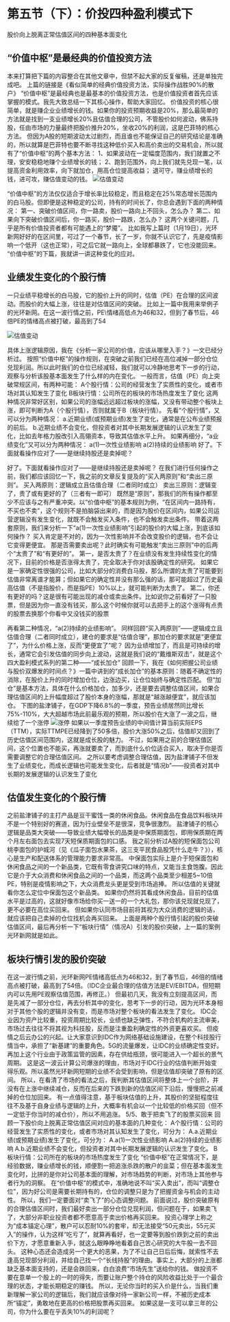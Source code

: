 # 第五节（下）：价投四种盈利模式下
股价向上脱离正常估值区间的四种基本面变化
## “价值中枢”是最经典的价值投资方法
本来打算把下篇的内容整合在其他文章中，但禁不起大家的反复催稿，还是单独完成吧。
上篇的链接是《看似简单的经典价值投资方法，实际操作战胜90%的散户》
“价值中枢”是最经典也是最基本的价值投资方法，也是价值投资者首先应该掌握的模式。我先大致总结一下其核心操作，帮助大家回忆。
价值投资的核心很简单，就是赚企业业绩增长的钱。如果你的投资预期收益是20%，那么最简单的方法就是找到一支业绩增长20%且估值合理的公司，不管股价如何波动，佛系持股，任由市场的力量最终把股价推升20%，坐收20%的利润，这是巴菲特的核心方法。
但因为A股的短期波动太过剧烈，而且谁也不能保证自己的研究结论是准确的，所以就算是巴菲特也要不断寻找这种低价买入和高价卖出的交易机会，所以就有了“价值中枢”的两个基本方法：
1、如果波动在一定幅度范围内，我们就置之不理，安安稳稳地赚个业绩增长的钱；
2、跑到范围外，向上我们就先兑现一笔，以提高资金利用效率，向下就加仓，用高仓位提高收益；
退可守，赚业绩增长的钱，进可攻，赚估值变动的钱。
<img :src="$withBase('/images/touzi/1.jpg')" alt="估值变动">

“价值中枢”的方法仅仅适合于增长率比较稳定，而且稳定在25%常态增长范围内的白马股。但即便是这种稳定的公司，持有的时间长了，你总会遇到下面的两种情况：
第一、突破价值区间，你一路卖，股价一路向上不回头，怎么办？
第二、如果向下突破价值区间后，你一路买，股价一路跌，怎么办？
这两个关键问题，几乎是所有价值投资者都有可能遇上的“梦魇”。
比如我写上篇时（1月19日），光环新网好好的在区间里，可过了一个春节，长了一岁，你就不认识它了，先是疫情影响一个低开（这也正常），可之后它就一路向上，全球都暴跌了，它也没能回来。
“价值中枢”的下篇，我就讲一讲这种变化的应对。
## 业绩发生变化的个股行情
一只业绩平稳增长的白马股，它的股价上升的同时，估值（PE）在合理的区间波动。而股价的大幅上涨，往往是对估值区间的突破。
比如上一篇中我用来举例子的光环新网。在这一波行情之前，PE\情绪高低点为46和32，但到了春节后，46倍PE的情绪高点被打破，最高到了54

<img :src="$withBase('/images/touzi/2.jpg')" alt="估值变动">

具体上涨逻辑原因，我在《分析一家公司的价值，应该从哪里入手？》一文已经分析过。
按照“价值中枢”的操作规则，在突破之前我们已经在高位减掉一部分仓位兑现利润。所以此时我们的仓位已经减轻，我们就可以冷静地思考下一步的行动，观察与分析该股基本面发生了什么样的内在变化。
一般而言，估值（PE）向上突破常规区间，有两种可能：
A个股行情：公司的经营发生了实质性的变化，或者市场对其认知发生了变化
B板块行情：公司所在的板块的市场热度发生了变化
这两种情况非常好区别，如果公司的涨幅远远超过板块的涨幅，又没有带动整个板块上涨，即可判断为A（个股行情），否则就属于B（板块行情）。
先看“个股行情”，又可以分为两种情况：
a.近期业绩(或预期业绩)发生了变化，通常是在公布业绩预报的前后。
b.近期业绩不会变化，但投资者对其中长期发展逻辑的认识发生了变化，比如去年格力股改引入高翎资本，导致其估值水平上升。
如果再细分，“a业绩变化”又可以分为两种情况：
a(1)一次性业绩影响
a(2)持续的业绩影响
好了。下面就看操作应对了——是继续持股还是卖掉呢？


好了。下面就看操作应对了——是继续持股还是卖掉呢？
在我们进行任何操作之前，我们都应该回忆一下，我之前的文章反复提及的“买入两原则”和“卖出三原则”。
买入两原则：逻辑成立且估值合理（二者同时成立）
卖出三原则：逻辑变了，贵了或有更好的了（三者有一即可）
既然是“原则”，那我们的所有操作都至少不应该与之有严重冲突。以“价值中枢”的基本规则为例，“在区间内一路持有，不买也不卖”，这个规则不是拍脑袋出来的，而是因为股价在区间内，如果公司运营逻辑没有发生变化，就既不会触发买入条件，也不会触发卖出条件。
带着这两套原则，我们来分析一下“a(1)一次性业绩影响”引起的股价的大幅上涨，到底该如何操作？
买入肯定是不对的，因为一次性影响并不会改变股价的逻辑，也不会让它变得更便宜。
那是否需要卖出呢？此时确实有可能触发“卖出三原则”中的后两个“太贵了”和“有更好的”。
第一，是否太贵了？在业绩没有发生持续性变化的情况下，目前的价格是否涨得太贵了，完全取决于你对该股确定性的研究。
如果它是一家确定性很强的公司，比如大部分的消费白马股，那么所谓的太贵了可能要到估值非常离谱才能算；但如果它的确定性并没有那么强的话，那可能超过了历史最高估值（不是指股价，而是指PE）10%以上，就可能判断为太贵了。
第二，你还有更好的吗？这是很有可能出现的减仓或卖出条件。比如说你之前看好了一只股票，但是因为你一直没有钱买，那么这个时候你就可以去把手上的这个涨得有点贵的股票去换那个你看中又没钱买的股票


再看第二种情况，“a(2)持续的业绩影响”。
同样回顾“买入两原则”——逻辑成立且估值合理（二者同时成立），建仓的要求是“估值合理”，那加仓的要求就是“更便宜了”，为什么价格上涨，反而“更便宜了”呢？
因为业绩增加了，而且是可持续的增长，通常它会引发估值的同步向上波动，这就是我们说的“戴维斯双击”，就是这个四大盈利模式系列的第二种——“成长加仓”
回顾一下，我在《如何把握公司业绩与股价双爆发的时间点？》一篇中讲到的“成长加仓”的基本原则：随着不确定性的消除，在股价上升的同时增加仓位，边涨边买，让仓位始终与确定性匹配。
但“加仓”是基本方法，具体在什么价格加仓，加多少，还是要去调整估值区间，如果合理估值区间的上升幅度超过了股价本身的涨幅，那就是“越涨越便宜”，就应该加仓。
下图的盐津铺子，在GDP下降6.8%的一季度，预告业绩居然同比增长75%-110%，大大超越市场此前最乐观的预期，所以股价在大涨了一波之后，继续给了一个涨停
<img :src="$withBase('/images/touzi/3.jpg')" alt="涨停">
如果以一季度预告业绩的中间值计算当前实际EPS（TTM），实际TTMPE已经降到了50多倍，股价大涨50%之后，估值却又回到了历史估值区间范围内，这就是成长股的魅力。
不过，如果用之前的合理估值区间，这个位置也不能买，再涨就要卖了，而到底什么价位适合买入，取决于你是否需要调整它的合理估值区间。
之所以要考虑调整合理估值，因为盐津铺子不但发生了业绩变化，而成长逻辑也可能发生变化，后者就是“情况b”——投资者对其中长期的发展逻辑的认识发生了变化
## 估值发生变化的个股行情
之前盐津铺子的主打产品是豆干蜜饯一类的休闲食品。休闲食品在食品饮料板块并不是一个特别好的赛道，因为行业壁垒不是很深，竞争很激烈。
盐津铺子的核心逻辑是品类大突破——导致业绩大幅增长的品类是中保质期面包，即用保质期在两个月左右面包去实现7天短保质期面包的口感。
我之前分析过A股的短保面包公司桃李面包的护城河（见《瓜子面包水果茶，这三支平民食品股凭什么走牛？》），核心是生产和配送体系的管理能力要求非常高。
中保面包实际上是介于短保面包和休闲食品之间的一个新品类，它既有零食讲究口味的特点，又能当主食饱腹。因此它是介于大众消费和休闲食品之间的一个品类，而这两个品类至少相差5~10倍PE，特别是疫情影响之下，大众消费龙头更是受到市场追捧。
所以估值的关键就看你怎么定位中保面包这个新品类。
如果你仍然将其看成休闲食品，目前的估值水平是过高的，这就好像市场给你买一送一的一个大礼包，那你该兑现就兑现了，更不必要在高位买回来。
但如果你认同市场目前将其视为大众消费的逻辑的话，就应该把自己卖掉的仓位找机会再买回来。
上面是两种个股行情引起的股价突破估值区间，最后再分析一下“板块行情”（情况A）引发的股价突破，上一篇的案例光环新网就是如此。
## 板块行情引发的股价突破
在这一波行情之前，光环新网PE情绪高低点为46和32，到了春节后，46倍的情绪高点被打破，最高到了54倍。（IDC企业最合理的估值方法是EV/EBITDA，但短期内可以先用PE观察估值范围，再修正。）
但最初几天，我没有立刻提高区间，而是先减了一部分仓位，再去分析其中的变化，思考下一步的行动，因为光环本身相对于其他个股的逻辑并没有变，而是市场对整个板块的看法发生了变化。
IDC企业因为资产比较重，投资周期比较长，业绩也缺乏弹性，不符合机构的主流审美，市场过去往往不将其视为科技股，反而是注重盈利确定性的外资更喜欢买。
但疫情之后云办公的兴起。让大家意识到IDC作为网络基础设施建设，在整个科技股行情当中，承担了“新基建”的重要角色。5G的流量爆发，让IDC的业绩确定性变好。再加上这个行业由于政策监管的因素，存在供给瓶颈，很可能进入一个超长的景气周期。
这是这一波云计算公司爆涨的理由，市场对于IDC行业的估值判断开始变得乐观。所以虽然光环新网短期的业绩不会受到影响，但是估值却突破了原有的区间。
所以，在看清了市场的看法之后，我判断其估值区间将整体上一个台阶，并没有在上涨中继续减仓，反而在后来的下跌到新的估值区间下沿后，慢慢把之前减掉的仓位加回来。
有一点值得注意，基于板块估值的上升，其股价的坚挺程度往往不及基于自身业绩与逻辑的上升，大概率有机会以一个比较低的价格买回（但不一定低于你当时的减仓价），所以不用追涨。
5/5、敢于把卖飞了的股票买回来
回顾一下股价向上脱离正常估值区间对应的基本面的几种变化：
A个股行情：公司的经营发生了实质性的变化，或者市场对其认知发生了变化，可分为：
A.a.近期业绩(或预期业绩)发生了变化，可分为：
A.a(1)一次性业绩影响
A.a(2)持续的业绩影响
A.b.近期业绩不会变化，但投资者对其中长期发展逻辑的认识发生了变化。
B板块行情：公司所在的板块的市场热度发生了变化
“价值中枢”在正常情况下，是经验数据，赚业绩增长的钱，顺便割一把追涨杀跌的散户的韭菜；但在基本面发生变化时，比拼的是你对公司基本面的理解，对市场趋势的判断，对市场上其他参与者行为的洞察。
在“价值中枢”的模式中，准确地说不叫“买入卖出”，而叫“调整仓位”，因为好公司是需要长期持有的，仓位的调整只是为了把握资金与机会的主动性。
所以，我们一定要面对“卖飞了”的心态调整问题。
前面说过，股价突破原有的合理估值区间时，我们最好卖出一部分仓位兑现利润，但问题在于，如果卖飞了，大部分非职业投资者都不愿意高于卖出价格再买回来。
投资心理学上称之为“成本锚定心理”，散户可以忍耐10%的套牢，却无法接受“50元卖出，55元买入”的操作，认为这样“吃亏了”，就算再看好，也一定要等到股价跌到之前的卖出价下方，才愿意重新入手，就这么眼睁睁地看着自己苦心研究的大牛股一去不回头。
这种心态还会造成另一个更大的恶果，为了不让自己日后后悔，就索性不去逢高兑现部分利润，并给自己找一个“长线持股”的理由。事实上，大部分的上涨都缺乏基本面支持的，还是会跌回来，白白浪费“市场先生”送给你的钱。
做投资不要在意单一个股上的一时的得失，而要让账户整个持仓的风险收益比处于一个最合理的状态，才能长期稳定的赚钱。
所以，无论你当时的买入价是什么，当我们重新理解一家公司的逻辑后，我们就应该像对待一家新公司一样，不被历史成本所“锚定”，勇敢地在更高的价格把股票再买回来。
如果这是一支可以拿三年的公司，你为什么要在乎丢失10%的利润呢？


